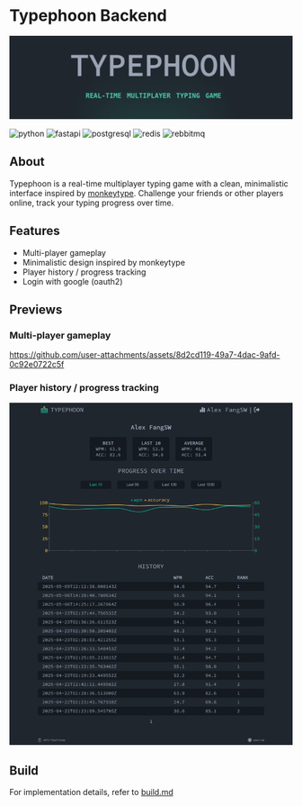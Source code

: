# Typephoon Backend
![homepage](./doc/pics/homepage.png)

![python](https://img.shields.io/badge/Python-FFD43B?style=for-the-badge&logo=python&logoColor=blue)
![fastapi](https://img.shields.io/badge/fastapi-109989?style=for-the-badge&logo=FASTAPI&logoColor=white)
![postgresql](https://img.shields.io/badge/PostgreSQL-316192?style=for-the-badge&logo=postgresql&logoColor=white)
![redis](https://img.shields.io/badge/redis-%23DD0031.svg?&style=for-the-badge&logo=redis&logoColor=white)
![rebbitmq](https://img.shields.io/badge/rabbitmq-%23FF6600.svg?&style=for-the-badge&logo=rabbitmq&logoColor=white)

## About
Typephoon is a real-time multiplayer typing game with a clean, 
minimalistic interface inspired by [monkeytype](https://monkeytype.com/). 
Challenge your friends or other players online, track your typing progress over time.

## Features
- Multi-player gameplay
- Minimalistic design inspired by monkeytype
- Player history / progress tracking
- Login with google (oauth2)

## Previews
### Multi-player gameplay
https://github.com/user-attachments/assets/8d2cd119-49a7-4dac-9afd-0c92e0722c5f

### Player history / progress tracking
![player-profile](./doc/pics/screencapture-typephoon-alexfangsw-profile-2025-05-11-17_04_23.png)

## Build
For implementation details, refer to [build.md](./doc/build.md)
